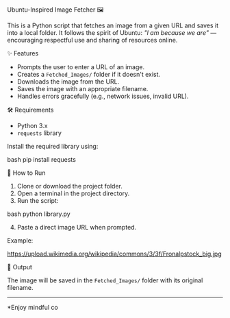 Ubuntu-Inspired Image Fetcher 🖼️

This is a Python script that fetches an image from a given URL and saves it into a local folder. It follows the spirit of Ubuntu: *"I am because we are"* — encouraging respectful use and sharing of resources online.

✨ Features

- Prompts the user to enter a URL of an image.
- Creates a `Fetched_Images/` folder if it doesn't exist.
- Downloads the image from the URL.
- Saves the image with an appropriate filename.
- Handles errors gracefully (e.g., network issues, invalid URL).

🛠️ Requirements

- Python 3.x
- `requests` library

Install the required library using:

bash
pip install requests


🚀 How to Run

1. Clone or download the project folder.
2. Open a terminal in the project directory.
3. Run the script:

bash
python library.py


4. Paste a direct image URL when prompted.

Example:


https://upload.wikimedia.org/wikipedia/commons/3/3f/Fronalpstock_big.jpg


📁 Output

The image will be saved in the `Fetched_Images/` folder with its original filename.

---

*Enjoy mindful co